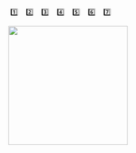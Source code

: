 &nbsp;[1️⃣](https://readme.airopi.dev/play?column=0)&nbsp;&nbsp;&nbsp;
[2️⃣](https://readme.airopi.dev/play?column=1)&nbsp;&nbsp;&nbsp;
[3️⃣](https://readme.airopi.dev/play?column=2)&nbsp;&nbsp;&nbsp;
[4️⃣](https://readme.airopi.dev/play?column=3)&nbsp;&nbsp;&nbsp;
[5️⃣](https://readme.airopi.dev/play?column=4)&nbsp;&nbsp;&nbsp;
[6️⃣](https://readme.airopi.dev/play?column=5)&nbsp;&nbsp;&nbsp;
[7️⃣](https://readme.airopi.dev/play?column=6)

<img src="https://readme.airopi.dev/image" width="240"/> 
